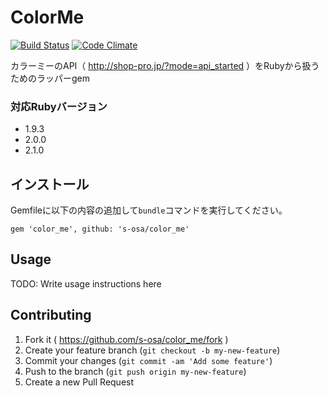 # ColorMe
[![Build Status](https://travis-ci.org/s-osa/color_me.png?branch=master)](https://travis-ci.org/s-osa/color_me)
[![Code Climate](https://codeclimate.com/github/s-osa/color_me.png)](https://codeclimate.com/github/s-osa/color_me)

カラーミーのAPI（ http://shop-pro.jp/?mode=api_started ）をRubyから扱うためのラッパーgem

### 対応Rubyバージョン

- 1.9.3
- 2.0.0
- 2.1.0


## インストール

Gemfileに以下の内容の追加して`bundle`コマンドを実行してください。

    gem 'color_me', github: 's-osa/color_me'

## Usage

TODO: Write usage instructions here

## Contributing

1. Fork it ( https://github.com/s-osa/color_me/fork )
2. Create your feature branch (`git checkout -b my-new-feature`)
3. Commit your changes (`git commit -am 'Add some feature'`)
4. Push to the branch (`git push origin my-new-feature`)
5. Create a new Pull Request

